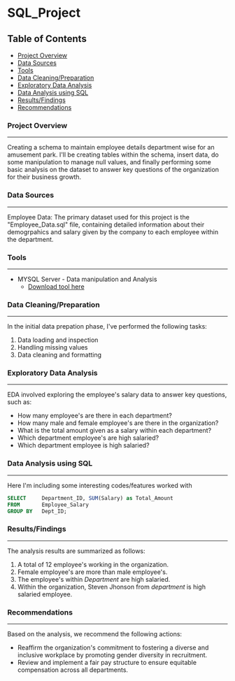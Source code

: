 # SQL_Project

## Table of Contents
- [Project Overview](#project-overview)
- [Data Sources](#data-sources)
- [Tools](#tools)
- [Data Cleaning/Preparation](#data-cleaningpreparation)
- [Exploratory Data Analysis](#exploratory-data-analysis)
- [Data Analysis using SQL](#data-analysis-using-sql)
- [Results/Findings](#resultsfindings)
- [Recommendations](#recommendations)

### Project Overview
---

Creating a schema to maintain employee details department wise for an amusement park. I'll be creating tables within the schema, insert data, do some manipulation to manage null values, and finally performing some basic analysis on the dataset to answer key questions of the organization for their business growth.

### Data Sources
---

Employee Data: The primary dataset used for this project is the "Employee_Data.sql" file, containing detailed information about their demogrpahics and salary given by the company to each employee within the department.

### Tools
---

- MYSQL Server - Data manipulation and Analysis
  - [Download tool here](https://dev.mysql.com/downloads/installer/)

### Data Cleaning/Preparation
---

In the initial data prepation phase, I've performed the following tasks:

1. Data loading and inspection
2. Handling missing values
3. Data cleaning and formatting

### Exploratory Data Analysis
---

EDA involved exploring the employee's salary data to answer key questions, such as:

- How many employee's are there in each department?
- How many male and female employee's are there in the organization?
- What is the total amount given as a salary within each department?
- Which department employee's are high salaried?
- Which department employee is high salaried? 

### Data Analysis using SQL
---

Here I'm including some interesting codes/features worked with

```sql
SELECT     Department_ID, SUM(Salary) as Total_Amount
FROM       Employee_Salary
GROUP BY   Dept_ID;
```

### Results/Findings
---

The analysis results are summarized as follows:

1. A total of 12 employee's working in the organization.
2. Female employee's are more than male employee's.
3. The employee's within *Department* are high salaried.
4. Within the organization, Steven Jhonson from *department* is high salaried employee.

### Recommendations
---

Based on the analysis, we recommend the following actions:
- Reaffirm the organization's commitment to fostering a diverse and inclusive workplace by promoting gender diversity in recruitment.
- Review and implement a fair pay structure to ensure equitable compensation across all departments.





  
  
   
